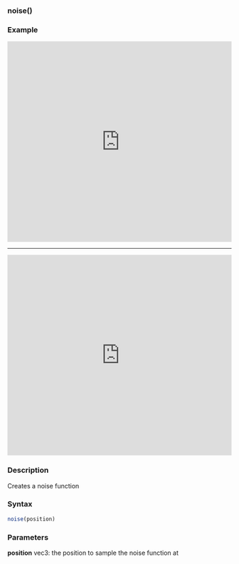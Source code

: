 ### noise()

### Example

<iframe width="100%" height="450px" src="https://shaderpark.netlify.com/sculpture/-M1-gPj_vGDyHeVzLWmd?example=true&embed=true" frameborder="0"></iframe>

---

<iframe width="100%" height="450px" src="https://shaderpark.netlify.com/sculpture/-M1-iD4NmWrEGIP1s-fH?example=true&embed=true" frameborder="0"></iframe>

### Description
Creates a noise function

### Syntax
```js
noise(position)

```

### Parameters
**position** vec3: the position to sample the noise function at
